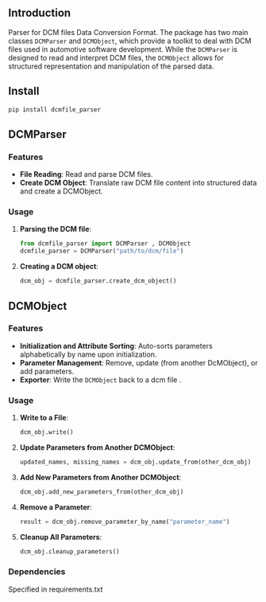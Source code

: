## Introduction

Parser for DCM files Data Conversion Format. The package has two main classes `DCMParser` and `DCMObject`, which provide a  toolkit to deal with DCM  files used in automotive software development. While the `DCMParser` is designed to read and interpret DCM files, the `DCMObject` allows for structured representation and manipulation of the parsed data.

## Install 

```python
pip install dcmfile_parser
```


## DCMParser

### Features

- **File Reading**: Read and parse DCM files.
- **Create DCM Object**: Translate raw DCM file content into structured data and create a DCMObject.

### Usage

1. **Parsing the DCM file**:
    ```python
    from dcmfile_parser import DCMParser , DCMObject
    dcmfile_parser = DCMParser("path/to/dcm/file")
    ```

2. **Creating a DCM object**:
    ```python
    dcm_obj = dcmfile_parser.create_dcm_object()
    ```

## DCMObject

### Features

- **Initialization and Attribute Sorting**: Auto-sorts parameters alphabetically by name upon initialization.
- **Parameter Management**: Remove, update (from another DcMObject), or add parameters.
- **Exporter**: Write the `DCMObject` back to a dcm file .

### Usage


1. **Write to a File**:
    ```python
    dcm_obj.write()
    ```
2. **Update Parameters from Another DCMObject**:
    ```python
    updated_names, missing_names = dcm_obj.update_from(other_dcm_obj)
    ```
3. **Add New Parameters from Another DCMObject**:
    ```python
    dcm_obj.add_new_parameters_from(other_dcm_obj)
    ```

4. **Remove a Parameter**:
    ```python
    result = dcm_obj.remove_parameter_by_name("parameter_name")
    ```

5. **Cleanup All Parameters**:
    ```python
    dcm_obj.cleanup_parameters()
    ```

### Dependencies
Specified in requirements.txt

